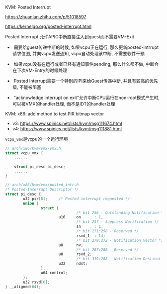 
KVM: Posted Interrupt

https://zhuanlan.zhihu.com/p/51018597

https://kernelgo.org/posted-interrupt.html


Posted Interrupt 允许APIC中断直接注入到guest而不需要VM-Exit

-  需要给guest传递中断的时候, 如果vcpu正在运行, 那么更新posted-intrrupt请求位图, 并向vcpu发送通知, vcpu自动处理该中断, 不需要软件干预

-  如果vcpu没有在运行或者已经有通知事件pending, 那么什么都不做, 中断会在下次VM-Entry的时候处理

-  Posted Interrupt需要一个特别的IPI来给Guest传递中断, 并且有较高的优先级, 不能被阻塞

-  "acknowledge interrupt on exit"允许中断CPU运行在non-root模式产生时, 可以被VMX的handler处理, 而不是IDT的handler处理


KVM: x86: add method to test PIR bitmap vector
* v3: https://www.spinics.net/lists/kvm/msg111674.html
* v4: https://www.spinics.net/lists/kvm/msg111881.html



`vcpu_vmx`是vcpu的一个运行环境

```cpp
// arch/x86/kvm/vmx/vmx.h
struct vcpu_vmx {
    ......

    struct pi_desc pi_desc;
    ......
}
```

```cpp
// arch/x86/kvm/vmx/posted_intr.h
/* Posted-Interrupt Descriptor */
struct pi_desc {
        u32 pir[8];     /* Posted interrupt requested */
        union {
                struct {
                                /* bit 256 - Outstanding Notification */
                        u16     on      : 1,
                                /* bit 257 - Suppress Notification */
                                sn      : 1,
                                /* bit 271:258 - Reserved */
                                rsvd_1  : 14;
                                /* bit 279:272 - Notification Vector */
                        u8      nv;
                                /* bit 287:280 - Reserved */
                        u8      rsvd_2;
                                /* bit 319:288 - Notification Destination */
                        u32     ndst;
                };
                u64 control;
        };
        u32 rsvd[6];
} __aligned(64);
```

